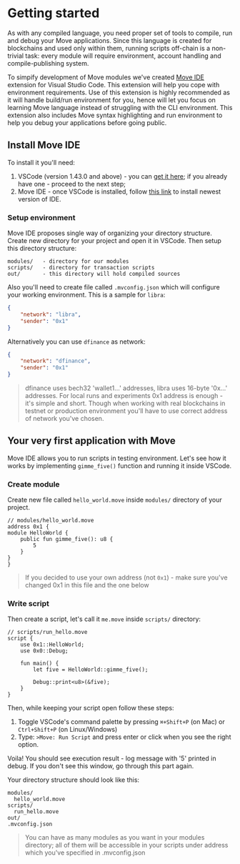 # Getting started

As with any compiled language, you need proper set of tools to compile, run and debug your Move applications. Since this language is created for blockchains and used only within them, running scripts off-chain is a non-trivial task: every module will require environment, account handling and compile-publishing system.

To simpify development of Move modules we've created [Move IDE](https://github.com/damirka/vscode-move-ide) extension for Visual Studio Code. This extension will help you cope with environment requirements. Use of this extension is highly recommended as it will handle build/run environment for you, hence will let you focus on learning Move language instead of struggling with the CLI environment. This extension also includes Move syntax highlighting and run environment to help you debug your applications before going public.

## Install Move IDE

To install it you'll need:

1. VSCode (version 1.43.0 and above) - you can [get it here](https://code.visualstudio.com/download); if you already have one - proceed to the next step;
2. Move IDE - once VSCode is installed, follow [this link](https://marketplace.visualstudio.com/items?itemName=damirka.move-ide) to install newest version of IDE.

### Setup environment

Move IDE proposes single way of organizing your directory structure. Create new directory for your project and open it in VSCode. Then setup this directory structure:

```
modules/   - directory for our modules
scripts/   - directory for transaction scripts
out/       - this directory will hold compiled sources
```

Also you'll need to create file called `.mvconfig.json` which will configure your working environment. This is a sample for `libra`:

```json
{
    "network": "libra",
    "sender": "0x1"
}
```

Alternatively you can use `dfinance` as network:

```json
{
    "network": "dfinance",
    "sender": "0x1"
}
```

> dfinance uses bech32 'wallet1...' addresses, libra uses 16-byte '0x...' addresses. For local runs and experiments 0x1 address is enough - it's simple and short. Though when working with real blockchains in testnet or production environment you'll have to use correct address of network you've chosen.

## Your very first application with Move

Move IDE allows you to run scripts in testing environment. Let's see how it works by implementing `gimme_five()` function and running it inside VSCode.

### Create module

Create new file called `hello_world.move` inside `modules/` directory of your project.
```Move
// modules/hello_world.move
address 0x1 {
module HelloWorld {
    public fun gimme_five(): u8 {
        5
    }
}
}
```

> If you decided to use your own address (not `0x1`) - make sure you've changed 0x1 in this file and the one below

### Write script

Then create a script, let's call it `me.move` inside `scripts/` directory:
```Move
// scripts/run_hello.move
script {
    use 0x1::HelloWorld;
    use 0x0::Debug;

    fun main() {
        let five = HelloWorld::gimme_five();

        Debug::print<u8>(&five);
    }
}
```

Then, while keeping your script open follow these steps:
1. Toggle VSCode's command palette by pressing `⌘+Shift+P` (on Mac) or `Ctrl+Shift+P` (on Linux/Windows)
2. Type: `>Move: Run Script` and press enter or click when you see the right option.

Voila! You should see execution result - log message with '5' printed in debug. If you don't see this window, go through this part again.

Your directory structure should look like this:
```
modules/
  hello_world.move
scripts/
  run_hello.move
out/
.mvconfig.json
```

> You can have as many modules as you want in your modules directory; all of them will be accessible in your scripts under address which you've specified in .mvconfig.json
